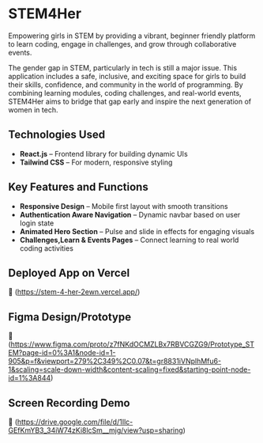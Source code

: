 # STEM4Her

Empowering girls in STEM by providing a vibrant, beginner friendly platform to learn coding, engage in challenges, and grow through collaborative events.

The gender gap in STEM, particularly in tech is still a major issue. This application includes a  safe, inclusive, and exciting space for girls to build their skills, confidence, and community in the world of programming. By combining learning modules, coding challenges, and real-world events, STEM4Her aims to bridge that gap early and inspire the next generation of women in tech.

## Technologies Used

- **React.js** – Frontend library for building dynamic UIs  
- **Tailwind CSS** – For modern, responsive styling  


## Key Features and Functions

- **Responsive Design** – Mobile first layout with smooth transitions
- **Authentication Aware Navigation** – Dynamic navbar based on user login state
- **Animated Hero Section** – Pulse and slide in effects for engaging visuals
- **Challenges,Learn & Events Pages** – Connect learning to real world coding activities


## Deployed App on Vercel

🔗 (https://stem-4-her-2ewn.vercel.app/)

## Figma Design/Prototype

🔗 (https://www.figma.com/proto/z7fNKdOCMZLBx7RBVCGZG9/Prototype_STEM?page-id=0%3A1&node-id=1-905&p=f&viewport=279%2C349%2C0.07&t=gr8831iVNplhMfu6-1&scaling=scale-down-width&content-scaling=fixed&starting-point-node-id=1%3A844)


##  Screen Recording Demo 
🔗 (https://drive.google.com/file/d/1Ilc-GEfKmYB3_34iW74zKi8lcSm__mjg/view?usp=sharing)

